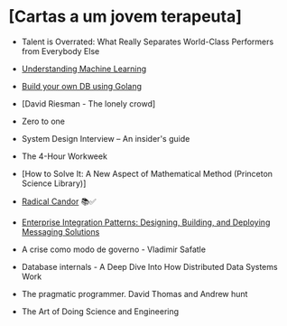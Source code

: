 # [Cartas a um jovem terapeuta]

- Talent is Overrated: What Really Separates World-Class Performers from Everybody Else

- [Understanding Machine Learning](https://www.cambridge.org/core/books/understanding-machine-learning/3059695661405D25673058E43C8BE2A6)

- [Build your own DB using Golang](https://build-your-own.org/database/)

- [David Riesman - The lonely crowd]

- Zero to one

- System Design Interview – An insider's guide

- The 4-Hour Workweek

- [How to Solve It: A New Aspect of Mathematical Method (Princeton Science Library)]

- [Radical Candor](https://www.amazon.com.br/Radical-Candor-Kick-Ass-Without-Humanity/dp/1250103509) 📚✅

- [Enterprise Integration Patterns: Designing, Building, and Deploying Messaging Solutions](https://www.amazon.com/o/asin/0321200683/ref=nosim/enterpriseint-20)

- A crise como modo de governo - Vladimir Safatle

- Database internals - A Deep Dive Into How Distributed Data Systems Work

- The pragmatic programmer. David Thomas and Andrew hunt

- The Art of Doing Science and Engineering
